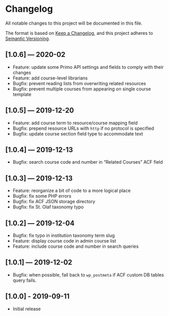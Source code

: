 # Changelog

All notable changes to this project will be documented in this file.

The format is based on [Keep a Changelog](https://keepachangelog.com/en/1.0.0/), and this project adheres to [Semantic Versioning](https://semver.org/spec/v2.0.0.html).

## [1.0.6] — 2020-02
- Feature: update some Primo API settings and fields to comply with their changes
- Feature: add course-level librarians
- Bugfix: prevent reading lists from overwriting related resources
- Bugfix: prevent multiple courses from appearing on single course template

## [1.0.5] — 2019-12-20
- Feature: add course term to resource/course mapping field
- Bugfix: prepend resource URLs with `http` if no protocol is specified
- Bugfix: update course section field type to accommodate text

## [1.0.4] — 2019-12-13
- Bugfix: search course code and number in “Related Courses” ACF field

## [1.0.3] — 2019-12-13
- Feature: reorganize a bit of code to a more logical place
- Bugfix: fix some PHP errors
- Bugfix: fix ACF JSON storage directory
- Bugfix: fix St. Olaf taxonomy typo

## [1.0.2] — 2019-12-04
- Bugfix: fix typo in institution taxonomy term slug
- Feature: display course code in admin course list
- Feature: include course code and number in search queries

## [1.0.1] — 2019-12-02
- Bugfix: when possible, fall back to `wp_postmeta` if ACF custom DB tables query fails.

## [1.0.0] - 2019-09-11
- Initial release

